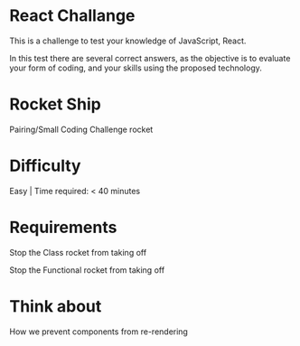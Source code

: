 # React Challange
This is a challenge to test your knowledge of JavaScript, React.

In this test there are several correct answers, as the objective is to evaluate your form of coding, and your skills using the proposed technology.

# Rocket Ship 

Pairing/Small Coding Challenge rocket

# Difficulty 

Easy | Time required: < 40 minutes

# Requirements

Stop the Class rocket from taking off

Stop the Functional rocket from taking off

# Think about
How we prevent components from re-rendering

